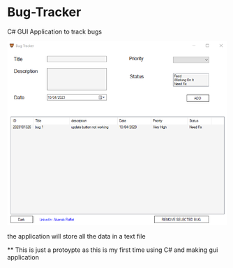 # Bug-Tracker
C# GUI Application to track bugs 

![image](Readme%20Media/Screenshot1.png)

the application will store all the data in a text file

**
This is just a protoypte as this is my first time using C# and making gui application
